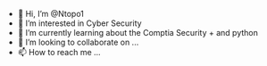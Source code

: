 - 👋 Hi, I’m @Ntopo1
- 👀 I’m interested in Cyber Security
- 🌱 I’m currently learning about the Comptia Security + and python
- 💞️ I’m looking to collaborate on ...
- 📫 How to reach me ...

<!---
Ntopo1/Ntopo1 is a ✨ special ✨ repository because its `README.md` (this file) appears on your GitHub profile.
You can click the Preview link to take a look at your changes.
--->
